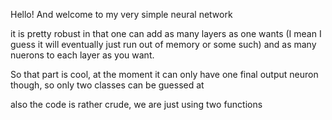 Hello! And welcome to my very simple neural network

it is pretty robust in that one can add as many layers as one wants (I mean I guess it will eventually just run out of memory or some such) and as many nuerons to each layer as you want.

So that part is cool, at the moment it can only have one final output neuron though, so only two classes can be guessed at

also the code is rather crude, we are just using two functions
